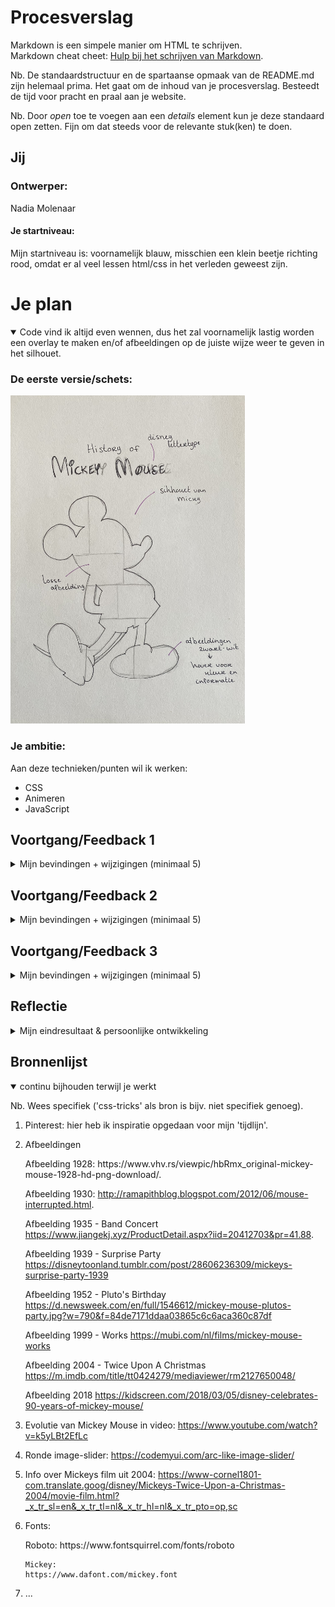 # Procesverslag
Markdown is een simpele manier om HTML te schrijven.  
Markdown cheat cheet: [Hulp bij het schrijven van Markdown](https://github.com/adam-p/markdown-here/wiki/Markdown-Cheatsheet).

Nb. De standaardstructuur en de spartaanse opmaak van de README.md zijn helemaal prima. Het gaat om de inhoud van je procesverslag. Besteedt de tijd voor pracht en praal aan je website.

Nb. Door *open* toe te voegen aan een *details* element kun je deze standaard open zetten. Fijn om dat steeds voor de relevante stuk(ken) te doen.





## Jij

### Ontwerper:
Nadia Molenaar

#### Je startniveau:
Mijn startniveau is: voornamelijk blauw, misschien een klein beetje richting rood, omdat er al veel lessen html/css in het verleden geweest zijn.





# Je plan

<details open>
  <summary>Code vind ik altijd even wennen, dus het zal voornamelijk lastig worden een overlay te maken en/of afbeeldingen op de juiste wijze weer te geven in het silhouet.</summary>

  ### De eerste versie/schets:
  <img src="readme-images/IMG_5518.jpg" width="375px" alt="eerste schets">


  ### Je ambitie: 
  Aan deze technieken/punten wil ik werken:
  - CSS
  - Animeren
  - JavaScript
 
</details>




## Voortgang/Feedback 1

<details>
  <summary>Mijn bevindingen + wijzigingen (minimaal 5)</summary>

  ### Bevinding 1:
  Het gebruik van secties in de HTML.

  #### oplossing:
  Secties veranderd naar div.



  ### Bevinding 2:
  Het omdraaien van de H1-H6, niet in de juiste volgorde.

  #### oplossing:
  H1-H6 in de juiste volgorde gezet en deze met CSS gestileerd.



  ### Bevinding 3:
  Afbeeldingen kunnen niet (juist) worden weergegeven.
  
  ### oplossing:
  Afbeeldingen in buttons gezet.
  
  ### Bevinding 4:
  Bij mijn @font-face pakt hij het lettertype alleen als er een extra ')' achter de link staat. Hier komt een foutmelding van, maar als ik hem weghaal doet het lettertype het niet.
  
  ### oplossing:
  Een ander lettertype gedownload en de url aangepast in de CSS.
  
  ### Bevinding 5:
  Omdat ik geen gebruik wil maken van classes heb ik in de CSS een selector gebruikt (div > h1), maar de selector doet niet wat ik wil.
  
  ### oplossing:
  Toch gebruik gemaakt van een class & ID, omdat dit ook gemakkelijker is bij het gebruik van JS.
  
</details>




## Voortgang/Feedback 2

<details>
  <summary>Mijn bevindingen + wijzigingen (minimaal 5)</summary>
  
  ### Bevinding 1:
  Complete paniek over het wiel dat ik wilde laten draaien...

  #### oplossing:
  Samen met Sanne code geschreven in de CSS, waardoor een awesome wiel is ontstaan. Van de afbeeldingen buttons gemaakt, die ik daarna 'gevuld' heb met de juiste afbeelding.

  ### Bevinding 2:
  Het wiel moest bij klikken op een button stoppen met draaien, zodra er dan weer geklikt werd moet hij verder draaien. Helaas dit gebeurde (nog) niet.

  #### oplossing:
  In JS heb ik een functie gemaakt waarbij het wiel gestopt wordt. In CSS heb ik er toen een animatie opgezet dat hij gepauzeerd wordt, zodat hij daarna weer verder kan draaien.

  
  
  ### Bevinding 3:
  Bij het runnen in de browser krijg ik 4 fouten: hij kan de lettertypes niet downloaden van de website waar het font afkomstig van is.
  
  #### oplossing:
  Het pad naar de lettertypes en de url aangepast in de CSS.
  
  
  
  ### Bevinding 4:
  Met de tab-toets worden links op de pagina niet geselecteerd; deze worden overgeslagen
  
  ### oplossing:
  Helaas niet gevonden...
  
  
  
  ### Bevinding 5:
  Geen gebruik van id's en classes.
  
  ### oplossing:
  Bij de div, p en a toch een class en id toegevoegd om in JS de elementen aan te kunnen spreken.

</details>



## Voortgang/Feedback 3

<details>
  <summary>Mijn bevindingen + wijzigingen (minimaal 5)</summary>
  
  ### Bevinding 1:
  Hoveren over de buttons waarbij ze van greyscale naar kleur gaan.

  #### oplossing:
  Gespiekt op CodePen hoe anderen het deden, erachter gekomen dat het super simpel was en toen onderstaande code gebruikt om het toe te passen:
  <img width="250" alt="Schermafbeelding 2022-04-27 om 13 29 22" src="https://user-images.githubusercontent.com/58073536/165508684-fd2831fb-9dd1-411d-bb69-c1aaba0e9504.png">

  

  ### Bevinding 2:
  Omschrijving van wat er nog niet orde was (tekst en afbeeding(en)).

  #### oplossing:
  Beschrijving hoe je het hebt hebt opgelost of als het niet gelukt is hoe je het zou oplossen (tekst en afbeeding(en)).



  ### Bevinding 3:
  ...

</details>




## Reflectie

<details>
  <summary>Mijn eindresultaat & persoonlijke ontwikkeling</summary>

  ### Je uitkomst - karakteristiek screenshot(s):
  <img src="readme-images/dummy-plaatje.jpg" width="375px" alt="final ontwerp">


  ### Dit ging goed/Heb ik geleerd: 
  Korte omschrijving met plaatje(s)

  <img src="readme-images/dummy-plaatje.jpg" width="375px" alt="top">


  ### Dit was lastig/Is niet gelukt:
  Korte omschrijving met plaatje(s)

  <img src="readme-images/dummy-plaatje.jpg" width="375px" alt="bummer">
</details>





## Bronnenlijst

<details open>
<summary>continu bijhouden terwijl je werkt</summary>

Nb. Wees specifiek ('css-tricks' als bron is bijv. niet specifiek genoeg).

1. Pinterest: hier heb ik inspiratie opgedaan voor mijn 'tijdlijn'.
2. Afbeeldingen
    <p>
      Afbeelding 1928:
      https://www.vhv.rs/viewpic/hbRmx_original-mickey-mouse-1928-hd-png-download/.
      
      Afbeelding 1930:
      http://ramapithblog.blogspot.com/2012/06/mouse-interrupted.html.
      
      Afbeelding 1935 - Band Concert
      https://www.jiangekj.xyz/ProductDetail.aspx?iid=20412703&pr=41.88.
      
      Afbeelding 1939 - Surprise Party
      https://disneytoonland.tumblr.com/post/28606236309/mickeys-surprise-party-1939
      
      Afbeelding 1952 - Pluto's Birthday
      https://d.newsweek.com/en/full/1546612/mickey-mouse-plutos-party.jpg?w=790&f=84de7171ddaa03865c6c6aca360c87df
      
      Afbeelding 1999 - Works
      https://mubi.com/nl/films/mickey-mouse-works
      
      Afbeelding 2004 - Twice Upon A Christmas
      https://m.imdb.com/title/tt0424279/mediaviewer/rm2127650048/
      
      Afbeelding 2018
      https://kidscreen.com/2018/03/05/disney-celebrates-90-years-of-mickey-mouse/
  </p>
      
3. Evolutie van Mickey Mouse in video: https://www.youtube.com/watch?v=k5yLBt2EfLc
4. Ronde image-slider: https://codemyui.com/arc-like-image-slider/
5. Info over Mickeys film uit 2004: https://www-cornel1801-com.translate.goog/disney/Mickeys-Twice-Upon-a-Christmas-2004/movie-film.html?_x_tr_sl=en&_x_tr_tl=nl&_x_tr_hl=nl&_x_tr_pto=op,sc
6. Fonts:
     <p>
       Roboto:
       https://www.fontsquirrel.com/fonts/roboto
       
       Mickey:
       https://www.dafont.com/mickey.font
     </p>
7. ...

</details>
